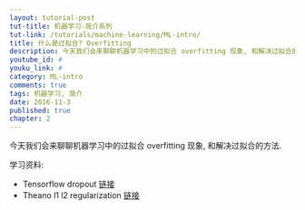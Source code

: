```yaml
---
layout: tutorial-post
tut-title: 机器学习-简介系列
tut-link: /tutorials/machine-learning/ML-intro/
title: 什么是过拟合? Overfitting
description: 今天我们会来聊聊机器学习中的过拟合 overfitting 现象, 和解决过拟合的方法.
youtube_id: #
youku_link: #
category: ML-intro
comments: true
tags: 机器学习, 简介
date: 2016-11-3
published: true
chapter: 2
---
```


今天我们会来聊聊机器学习中的过拟合 overfitting 现象, 和解决过拟合的方法.

学习资料: 
  * Tensorflow dropout [链接](/tensorflow/5.2-dropout)
  * Theano l1 l2 regularization [链接](#)
